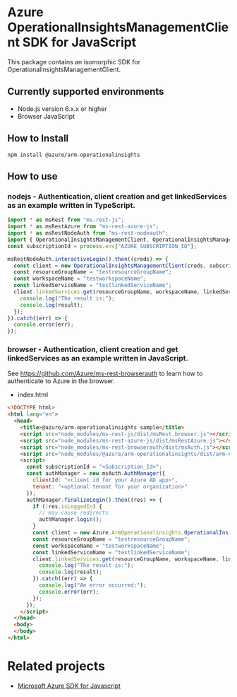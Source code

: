 # Azure OperationalInsightsManagementClient SDK for JavaScript
This package contains an isomorphic SDK for OperationalInsightsManagementClient.

## Currently supported environments
- Node.js version 6.x.x or higher
- Browser JavaScript

## How to Install
```
npm install @azure/arm-operationalinsights
```


## How to use

### nodejs - Authentication, client creation and get linkedServices as an example written in TypeScript.

```ts
import * as msRest from "ms-rest-js";
import * as msRestAzure from "ms-rest-azure-js";
import * as msRestNodeAuth from "ms-rest-nodeauth";
import { OperationalInsightsManagementClient, OperationalInsightsManagementModels, OperationalInsightsManagementMappers } from "@azure/arm-operationalinsights";
const subscriptionId = process.env["AZURE_SUBSCRIPTION_ID"];

msRestNodeAuth.interactiveLogin().then((creds) => {
  const client = new OperationalInsightsManagementClient(creds, subscriptionId);
  const resourceGroupName = "testresourceGroupName";
  const workspaceName = "testworkspaceName";
  const linkedServiceName = "testlinkedServiceName";
  client.linkedServices.get(resourceGroupName, workspaceName, linkedServiceName).then((result) => {
    console.log("The result is:");
    console.log(result);
  });
}).catch((err) => {
  console.error(err);
});
```

### browser - Authentication, client creation and get linkedServices as an example written in JavaScript.
See https://github.com/Azure/ms-rest-browserauth to learn how to authenticate to Azure in the browser.

- index.html
```html
<!DOCTYPE html>
<html lang="en">
  <head>
    <title>@azure/arm-operationalinsights sample</title>
    <script src="node_modules/ms-rest-js/dist/msRest.browser.js"></script>
    <script src="node_modules/ms-rest-azure-js/dist/msRestAzure.js"></script>
    <script src="node_modules/ms-rest-browserauth/dist/msAuth.js"></script>
    <script src="node_modules/@azure/arm-operationalinsights/dist/arm-operationalinsights.js"></script>
    <script>
      const subscriptionId = "<Subscription_Id>";
      const authManager = new msAuth.AuthManager({
        clientId: "<client id for your Azure AD app>",
        tenant: "<optional tenant for your organization>"
      });
      authManager.finalizeLogin().then((res) => {
        if (!res.isLoggedIn) {
          // may cause redirects
          authManager.login();
        }
        const client = new Azure.ArmOperationalinsights.OperationalInsightsManagementClient(res.creds, subscriptionId);
        const resourceGroupName = "testresourceGroupName";
        const workspaceName = "testworkspaceName";
        const linkedServiceName = "testlinkedServiceName";
        client.linkedServices.get(resourceGroupName, workspaceName, linkedServiceName).then((result) => {
          console.log("The result is:");
          console.log(result);
        }).catch((err) => {
          console.log("An error occurred:");
          console.error(err);
        });
      });
    </script>
  </head>
  <body>
  </body>
</html>
```

# Related projects
 - [Microsoft Azure SDK for Javascript](https://github.com/Azure/azure-sdk-for-js)
